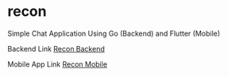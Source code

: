 # recon
Simple Chat Application Using Go (Backend) and Flutter (Mobile)

Backend Link <a href=https://github.com/lord-tx/recon-backend> Recon Backend </a>

Mobile App Link <a href=https://github.com/lord-tx/recon-mobile> Recon Mobile </a>
